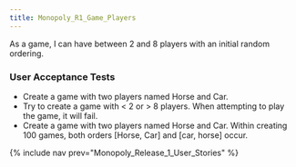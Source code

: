 ```yaml
---
title: Monopoly_R1_Game_Players
---
```

As a game, I can have between 2 and 8 players with an initial random ordering.

### User Acceptance Tests
* Create a game with two players named Horse and Car.
* Try to create a game with < 2 or > 8 players. When attempting to play the game, it will fail.
* Create a game with two players named Horse and Car. Within creating 100 games, both orders [Horse, Car] and [car, horse] occur.

{% include nav prev="Monopoly_Release_1_User_Stories" %}